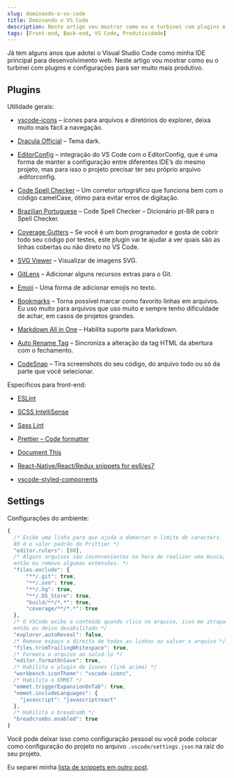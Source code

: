 ```yaml
---
slug: dominando-o-vs-code
title: Dominando o VS Code
description: Neste artigo vou mostrar como eu o turbinei com plugins e configurações para ser muito mais produtivo.
tags: [Front-end, Back-end, VS Code, Produtividade]
---
```


Já tem alguns anos que adotei o Visual Studio Code como minha IDE principal para desenvolvimento web. Neste artigo vou mostrar como eu o turbinei com plugins e configurações para ser muito mais produtivo.

<!--truncate-->

## Plugins

Utilidade gerais:

- [vscode-icons](https://marketplace.visualstudio.com/items?itemName=robertohuertasm.vscode-icons) – ícones para arquivos e diretórios do explorer, deixa muito mais fácil a navegação.

- [Dracula Official](https://marketplace.visualstudio.com/items?itemName=dracula-theme.theme-dracula) – Tema dark.

- [EditorConfig](https://marketplace.visualstudio.com/items?itemName=EditorConfig.EditorConfig) – integração do VS Code com o EditorConfig, que é uma forma de manter a configuração entre diferentes IDE’s do mesmo projeto, mas para isso o projeto precisar ter seu próprio arquivo .editorconfig.

- [Code Spell Checker](https://marketplace.visualstudio.com/items?itemName=streetsidesoftware.code-spell-checker) – Um corretor ortográfico que funciona bem com o código camelCase, ótimo para evitar erros de digitação.

- [Brazilian Portuguese](https://marketplace.visualstudio.com/items?itemName=streetsidesoftware.code-spell-checker-portuguese-brazilian) – Code Spell Checker – Dicionário pt-BR para o Spell Checker.

- [Coverage Gutters](https://marketplace.visualstudio.com/items?itemName=ryanluker.vscode-coverage-gutters) – Se você é um bom programador e gosta de cobrir todo seu código por testes, este plugin vai te ajudar a ver quais são as linhas cobertas ou não direto no VS Code.

- [SVG Viewer](https://marketplace.visualstudio.com/items?itemName=cssho.vscode-svgviewer) – Visualizar de imagens SVG.

- [GitLens](https://marketplace.visualstudio.com/items?itemName=eamodio.gitlens) – Adicionar alguns recursos extras para o Git.

- [Emoji](https://marketplace.visualstudio.com/items?itemName=Perkovec.emoji) – Uma forma de adicionar emojis no texto.

- [Bookmarks](https://marketplace.visualstudio.com/items?itemName=alefragnani.Bookmarks) – Torna possível marcar como favorito linhas em arquivos. Eu uso muito para arquivos que uso muito e sempre tenho dificuldade de achar, em casos de projetos grandes.

- [Markdown All in One](https://marketplace.visualstudio.com/items?itemName=yzhang.markdown-all-in-one) – Habilita suporte para Markdown.

- [Auto Rename Tag](https://marketplace.visualstudio.com/items?itemName=formulahendry.auto-rename-tag) – Sincroniza a alteração da tag HTML da abertura com o fechamento.

- [CodeSnap](https://marketplace.visualstudio.com/items?itemName=adpyke.codesnap) – Tira screenshots do seu código, do arquivo todo ou só da parte que você selecionar.

Específicos para front-end:

- [ESLint](https://marketplace.visualstudio.com/items?itemName=dbaeumer.vscode-eslint)

- [SCSS IntelliSense](https://marketplace.visualstudio.com/items?itemName=mrmlnc.vscode-scss)

- [Sass Lint](https://marketplace.visualstudio.com/items?itemName=glen-84.sass-lint)

- [Prettier – Code formatter](https://marketplace.visualstudio.com/items?itemName=esbenp.prettier-vscode)

- [Document This](https://marketplace.visualstudio.com/items?itemName=joelday.docthis)

- [React-Native/React/Redux snippets for es6/es7](https://marketplace.visualstudio.com/items?itemName=EQuimper.react-native-react-redux)

- [vscode-styled-components](https://marketplace.visualstudio.com/items?itemName=jpoissonnier.vscode-styled-components)

## Settings

Configurações do ambiente:

```js
{
  /* Exibe uma linha para que ajuda a demarcar o limite de caracters. 
  80 é o valor padrão do Prittier */
  "editor.rulers": [80],
  /* Alguns arquivos são inconvenientes na hora de realizar uma busca, 
  então eu removo algumas extensões. */
  "files.exclude": {
      "**/.git": true,
      "**/.svn": true,
      "**/.hg": true,
      "**/.DS_Store": true,
      "build/**/*.*": true,
      "coverage/**/*.*": true
  },
  /* O VSCode exibe o conteúdo quando clico no arquivo, isso me atrapalha muito, 
  então eu deixo desabilitado */
  "explorer.autoReveal": false,
  /* Remove espaço a direita de todas as linhas ao salvar o arquivo */
  "files.trimTrailingWhitespace": true,
  /* Formata o arquivo ao salvá-lo */
  "editor.formatOnSave": true,
  /* Habilita o plugin de ícones (link acima) */
  "workbench.iconTheme": "vscode-icons",
  /* Habilita o EMMET */
  "emmet.triggerExpansionOnTab": true,
  "emmet.includeLanguages": {
    "javascript": "javascriptreact"
  },
  /* Habilita o breadcumb */
  "breadcrumbs.enabled": true
}
```

Você pode deixar isso como configuração pessoal ou você pode colocar como configuração do projeto no arquivo `.vscode/settings.json` na raiz do seu projeto.

Eu separei minha [lista de snippets em outro post](./meu-vs-code-snippets).

